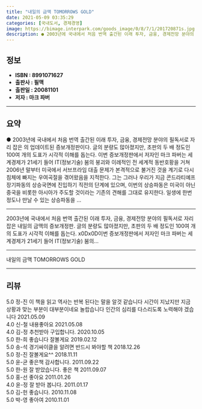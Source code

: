 ```yaml
---
title: "내일의 금맥 TOMORROWS GOLD"
date: 2021-05-09 03:35:29
categories: [국내도서, 경제경영]
image: https://bimage.interpark.com/goods_image/0/8/7/1/201720871s.jpg
description: ● 2003년에 국내에서 처음 번역 출간된 이래 투자, 금융, 경제전망 분야의 필독서로 자리 잡은 의 업데이트된 증보개정판이다. 글의 분량도 많아졌지만, 초판의 두 배 정도인 100여 개의 도표가 시각적 이해를 돕는다. 이번 증보개정판에서 저자인 마크 파버는 세계경제가 21세기 들어
---
```


## **정보**

- **ISBN : 8991071627**
- **출판사 : 필맥**
- **출판일 : 20081101**
- **저자 : 마크 파버**

------



## **요약**

●  2003년에 국내에서 처음 번역 출간된 이래 투자, 금융, 경제전망 분야의 필독서로 자리 잡은 의 업데이트된 증보개정판이다. 글의 분량도 많아졌지만, 초판의 두 배 정도인 100여 개의 도표가 시각적 이해를 돕는다. 이번 증보개정판에서 저자인 마크 파버는 세계경제가 21세기 들어 IT(정보기술) 붐의 붕괴와 이례적인 전 세계적 동반호황을 거쳐 2006년 말부터 미국에서 서브프라임 대출 문제가 본격적으로 불거진 것을 계기로 다시 침체에 빠지는 우여곡절을 겪어왔음을 지적한다. 그는 그러나 우리가 지금 콘드라티예프 장기파동의 상승국면에 진입하기 직전의 단계에 있으며, 이번의 상승파동은 미국이 아닌 중국을 비롯한 아시아가 주도할 것이라는 기존의 견해를 그대로 유지한다. 일생에 한번 정도나 만날 수 있는 상승파동을 ...

------

2003년에 국내에서 처음 번역 출간된 이래 투자, 금융, 경제전망 분야의 필독서로 자리 잡은 내일의 금맥의 증보개정판. 글의 분량도 많아졌지만, 초판의 두 배 정도인 100여 개의 도표가 시각적 이해를 돕는다. x0Dx0D이번 증보개정판에서 저자인 마크 파버는 세계경제가 21세기 들어 IT(정보기술) 붐의... 

------


내일의 금맥 TOMORROWS GOLD 

------


## **리뷰** 

5.0 정-진 이 책을 읽고 역사는 반복 된다는 말을 알것 같습니다
시간이 지났지만 지금 상황과 맞는 부분이 대부분이네요
놀랍습니다 인간의 심리를 다스리도록 노력해야 겠습니다 2021.05.09 <br/>4.0 신-철 내용좋아요 2021.05.08 <br/>4.0 김-정 추천받아 구입합니다. 2020.10.05 <br/>5.0 한-희 좋습니다 잘볼게요 2019.02.12 <br/>5.0 송-석 경기싸이클을 알려면 반드시 봐야할 책 2018.12.26 <br/>5.0 정-진 잘볼게요^^ 2018.11.11 <br/>5.0 윤-균 좋은책 감사합니다. 2011.09.22 <br/>5.0 한-원 잘 받았습니다. 좋은 책 2011.09.07 <br/>5.0 홍-선 좋아요 2011.01.26 <br/>4.0 윤-정 잘 받아 봅니다. 2011.01.17 <br/>5.0 김-헌 좋습니다. 2010.11.08 <br/>5.0 박-영 좋아여 2010.11.01 <br/>